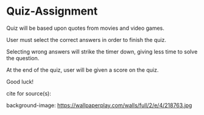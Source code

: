 # Quiz-Assignment

Quiz will be based upon quotes from movies and video games.

User must select the correct answers in order to finish the quiz.

Selecting wrong answers will strike the timer down, giving less time to solve the question.

At the end of the quiz, user will be given a score on the quiz.

Good luck!

cite for source(s):

background-image: https://wallpaperplay.com/walls/full/2/e/4/218763.jpg